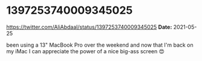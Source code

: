 # 1397253740009345025
https://twitter.com/AliAbdaal/status/1397253740009345025
**Date:** 2021-05-25

been using a 13" MacBook Pro over the weekend and now that I'm back on my iMac I can appreciate the power of a nice big-ass screen 😍
